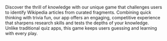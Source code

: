 Discover the thrill of knowledge with our unique game that challenges users to identify Wikipedia articles from curated fragments. Combining quick thinking with trivia fun, our app offers an engaging, competitive experience that sharpens research skills and tests the depths of your knowledge. Unlike traditional quiz apps, this game keeps users guessing and learning with every play. 
